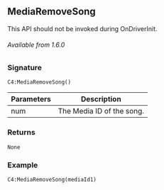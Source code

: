 ## MediaRemoveSong

This API should not be invoked during OnDriverInit.

###### Available from 1.6.0


### Signature

`C4:MediaRemoveSong()`


| Parameters | Description |
| --- | --- |
| num | The Media ID of the song. |
 

### Returns

`None`


### Example

`C4:MediaRemoveSong(mediaId1)`